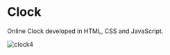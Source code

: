 # Clock

Online Clock developed in HTML, CSS and JavaScript.

![clock4](https://user-images.githubusercontent.com/110068135/208499109-8dd64bd5-d20c-40a7-8e11-4c9e7accc3fa.png)

